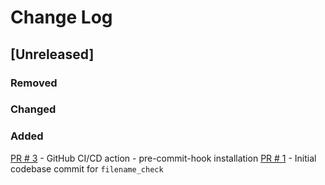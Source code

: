# Change Log

## [Unreleased]


### Removed

### Changed

### Added
[PR # 3](https://github.com/spacetelescope/mast_contributor_tools/pull/3)
    - GitHub CI/CD action
    - pre-commit-hook installation
[PR # 1](https://github.com/spacetelescope/mast_contributor_tools/pull/1)
    - Initial codebase commit for `filename_check`
